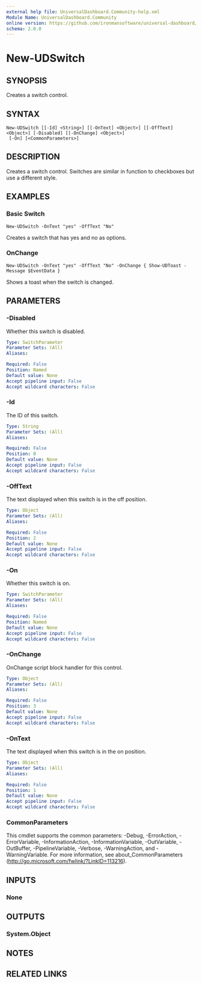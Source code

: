 ```yaml
---
external help file: UniversalDashboard.Community-help.xml
Module Name: UniversalDashboard.Community
online version: https://github.com/ironmansoftware/universal-dashboard/blob/master/src/UniversalDashboard/Help/New-UDSwitch.md
schema: 2.0.0
---
```


# New-UDSwitch

## SYNOPSIS
Creates a switch control. 

## SYNTAX

```
New-UDSwitch [[-Id] <String>] [[-OnText] <Object>] [[-OffText] <Object>] [-Disabled] [[-OnChange] <Object>]
 [-On] [<CommonParameters>]
```

## DESCRIPTION
Creates a switch control. Switches are similar in function to checkboxes but use a different style.

## EXAMPLES

### Basic Switch
```
New-UDSwitch -OnText "yes" -OffText "No"
```

Creates a switch that has yes and no as options.

### OnChange
```
New-UDSwitch -OnText "yes" -OffText "No" -OnChange { Show-UDToast -Message $EventData }
```

Shows a toast when the switch is changed.

## PARAMETERS

### -Disabled
Whether this switch is disabled.

```yaml
Type: SwitchParameter
Parameter Sets: (All)
Aliases: 

Required: False
Position: Named
Default value: None
Accept pipeline input: False
Accept wildcard characters: False
```

### -Id
The ID of this switch.

```yaml
Type: String
Parameter Sets: (All)
Aliases: 

Required: False
Position: 0
Default value: None
Accept pipeline input: False
Accept wildcard characters: False
```

### -OffText
The text displayed when this switch is in the off position.

```yaml
Type: Object
Parameter Sets: (All)
Aliases: 

Required: False
Position: 2
Default value: None
Accept pipeline input: False
Accept wildcard characters: False
```

### -On
Whether this switch is on.

```yaml
Type: SwitchParameter
Parameter Sets: (All)
Aliases: 

Required: False
Position: Named
Default value: None
Accept pipeline input: False
Accept wildcard characters: False
```

### -OnChange
OnChange script block handler for this control.

```yaml
Type: Object
Parameter Sets: (All)
Aliases: 

Required: False
Position: 3
Default value: None
Accept pipeline input: False
Accept wildcard characters: False
```

### -OnText
The text displayed when this switch is in the on position.

```yaml
Type: Object
Parameter Sets: (All)
Aliases: 

Required: False
Position: 1
Default value: None
Accept pipeline input: False
Accept wildcard characters: False
```

### CommonParameters
This cmdlet supports the common parameters: -Debug, -ErrorAction, -ErrorVariable, -InformationAction, -InformationVariable, -OutVariable, -OutBuffer, -PipelineVariable, -Verbose, -WarningAction, and -WarningVariable. For more information, see about_CommonParameters (http://go.microsoft.com/fwlink/?LinkID=113216).

## INPUTS

### None

## OUTPUTS

### System.Object

## NOTES

## RELATED LINKS



